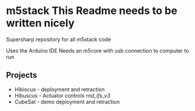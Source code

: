 # m5stack **This Readme needs to be written nicely**
Supersharp repository for all m5stack code 

Uses the Arduino IDE
Needs an m5core with usb connection to computer to run

## Projects
- Hibiscus - deployment and retraction
- Hibuscus - Actuator controls _rnd_ifs_v3_
- CubeSat - demo deployment and retraction 
